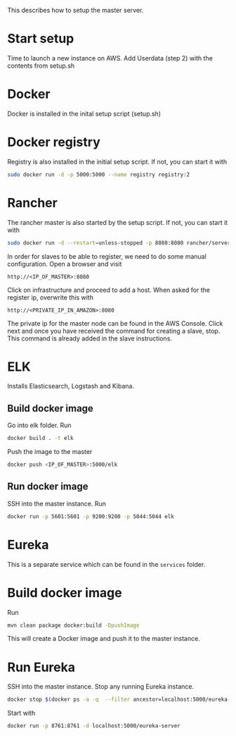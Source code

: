 This describes how to setup the master server.

# Start setup
Time to launch a new instance on AWS. Add Userdata (step 2) with the contents from setup.sh

# Docker
Docker is installed in the inital setup script (setup.sh)

# Docker registry
Registry is also installed in the initial setup script. If not, you can start it with
```sh
sudo docker run -d -p 5000:5000 --name registry registry:2
```

# Rancher
The rancher master is also started by the setup script. If not, you can start it with
```sh
sudo docker run -d --restart=unless-stopped -p 8080:8080 rancher/serverv:1.3.0
```
In order for slaves to be able to register, we need to do some manual configuration. Open a browser and visit
```
http://<IP_OF_MASTER>:8080
```
Click on infrastructure and proceed to add a host. When asked for the register ip, overwrite this with
```
http://<PRIVATE_IP_IN_AMAZON>:8080
```
The private ip for the master node can be found in the AWS Console. Click next and once you have received the command for creating a slave, stop.
This command is already added in the slave instructions.

# ELK
Installs Elasticsearch, Logstash and Kibana. 

## Build docker image
Go into elk folder. Run
```sh
docker build . -t elk
``` 

Push the image to the master
```sh
docker push <IP_OF_MASTER>:5000/elk
```

## Run docker image
SSH into the master instance.
Run 
```sh
docker run -p 5601:5601 -p 9200:9200 -p 5044:5044 elk
```

# Eureka
This is a separate service which can be found in the `services` folder. 

# Build docker image
Run
```sh
mvn clean package docker:build -DpushImage
```

This will create a Docker image and push it to the master instance.

# Run Eureka
SSH into the master instance. 
Stop any running Eureka instance.
```sh
docker stop $(docker ps -a -q  --filter ancestor=localhost:5000/eureka-server)
```

Start with
```sh
docker run -p 8761:8761 -d localhost:5000/eureka-server
```